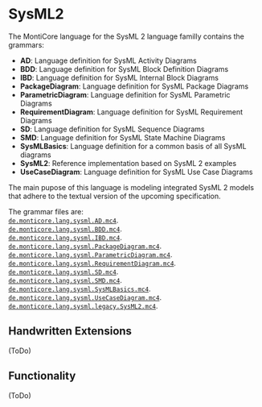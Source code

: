 <!-- (c) https://github.com/MontiCore/monticore -->
# SysML2
The MontiCore language for the SysML 2 language familly contains the grammars:
- **AD**: Language definition for SysML Activity Diagrams
- **BDD**: Language definition for SysML Block Definition Diagrams
- **IBD**: Language definition for SysML Internal Block Diagrams
- **PackageDiagram**: Language definition for SysML Package Diagrams
- **ParametricDiagram**: Language definition for SysML Parametric Diagrams
- **RequirementDiagram**: Language definition for SysML Requirement Diagrams
- **SD**: Language definition for SysML Sequence Diagrams
- **SMD**: Language definition for SysML State Machine Diagrams
- **SysMLBasics**: Language definition for a common basis of all SysML diagrams
- **SysML2**: Reference implementation based on SysML 2 examples
- **UseCaseDiagram**: Language definition for SysML Use Case Diagrams



The main pupose of this language is modeling integrated SysML 2 models that 
adhere to the textual version of the upcoming specification. 

The grammar files are:  
 [`de.monticore.lang.sysml.AD.mc4`][ADGrammar].  
 [`de.monticore.lang.sysml.BDD.mc4`][BDDGrammar].  
 [`de.monticore.lang.sysml.IBD.mc4`][IBDGrammar].  
 [`de.monticore.lang.sysml.PackageDiagram.mc4`][PackageDiagramGrammar].  
 [`de.monticore.lang.sysml.ParametricDiagram.mc4`][ParametricDiagramGrammar].  
 [`de.monticore.lang.sysml.RequirementDiagram.mc4`][RequirementDiagramGrammar].  
 [`de.monticore.lang.sysml.SD.mc4`][SDGrammar].  
 [`de.monticore.lang.sysml.SMD.mc4`][SMDGrammar].  
 [`de.monticore.lang.sysml.SysMLBasics.mc4`][SysMLBasicsGrammar].  
 [`de.monticore.lang.sysml.UseCaseDiagram.mc4`][UseCaseDiagramGrammar].  
 [`de.monticore.lang.sysml.legacy.SysML2.mc4`][SysML2Grammar].  


## Handwritten Extensions
(ToDo)

## Functionality
(ToDo)
  

[ADGrammar]: https://git.rwth-aachen.de/monticore/languages/sysml2/sysml2official/-/blob/master/src/main/grammars/de/monticore/lang/sysml/AD.mc4
[BDDGrammar]: https://git.rwth-aachen.de/monticore/languages/sysml2/sysml2official/-/blob/master/src/main/grammars/de/monticore/lang/sysml/BDD.mc4
[IBDGrammar]: https://git.rwth-aachen.de/monticore/languages/sysml2/sysml2official/-/blob/master/src/main/grammars/de/monticore/lang/sysml/IBD.mc4
[PackageDiagramGrammar]: https://git.rwth-aachen.de/monticore/languages/sysml2/sysml2official/-/blob/master/src/main/grammars/de/monticore/lang/sysml/PackageDiagram.mc4
[ParametricDiagramGrammar]: https://git.rwth-aachen.de/monticore/languages/sysml2/sysml2official/-/blob/master/src/main/grammars/de/monticore/lang/sysml/ParametricDiagram.mc4
[RequirementDiagramGrammar]: https://git.rwth-aachen.de/monticore/languages/sysml2/sysml2official/-/blob/master/src/main/grammars/de/monticore/lang/sysml/RequirementDiagram.mc4
[SDGrammar]: https://git.rwth-aachen.de/monticore/languages/sysml2/sysml2official/-/blob/master/src/main/grammars/de/monticore/lang/sysml/SD.mc4
[SMDGrammar]: https://git.rwth-aachen.de/monticore/languages/sysml2/sysml2official/-/blob/master/src/main/grammars/de/monticore/lang/sysml/SMD.mc4
[SysMLBasicsGrammar]: https://git.rwth-aachen.de/monticore/languages/sysml2/sysml2official/-/blob/master/src/main/grammars/de/monticore/lang/sysml/SysMLBasics.mc4
[UseCaseDiagramGrammar]: https://git.rwth-aachen.de/monticore/languages/sysml2/sysml2official/-/blob/master/src/main/grammars/de/monticore/lang/sysml/UseCaseDiagram.mc4
[SysML2Grammar]: https://git.rwth-aachen.de/monticore/languages/sysml2/sysml2official/-/tree/master/src/main/grammars/de/monticore/lang/sysml/legacy

